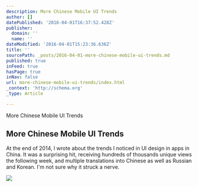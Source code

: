 ```yaml
---
description: More Chinese Mobile UI Trends
author: []
datePublished: '2016-04-01T16:37:52.428Z'
publisher:
  domain: ''
  name: ''
dateModified: '2016-04-01T15:23:36.636Z'
title: ''
sourcePath: _posts/2016-04-01-more-chinese-mobile-ui-trends.md
published: true
inFeed: true
hasPage: true
inNav: false
url: more-chinese-mobile-ui-trends/index.html
_context: 'http://schema.org'
_type: Article

---
```

More Chinese Mobile UI Trends

<article style=""><h1>More Chinese Mobile UI Trends</h1><p>At the end of 2014, I wrote about the trends I noticed in UI design in apps in China. It was a surprising hit, receiving hundreds of thousands unique views the following week, and multiple translations into Chinese as well as Russian and Korean. I'm not sure why it struck a nerve.</p><img src="http://dangrover.com/img/content/chineseapps-2/Banner.jpg" /></article>